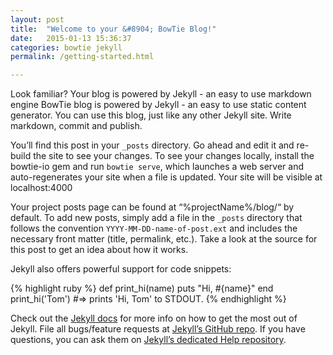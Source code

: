 ```yaml
---
layout: post
title:  "Welcome to your &#8904; BowTie Blog!"
date:   2015-01-13 15:36:37
categories: bowtie jekyll
permalink: /getting-started.html

---
```

Look familiar? Your blog is powered by Jekyll - an easy to use markdown engine BowTie blog is powered by Jekyll - an easy to use static content generator. You can use this blog, just like any other Jekyll site. Write markdown, commit and publish.

You’ll find this post in your `_posts` directory. Go ahead and edit it and re-build the site to see your changes. To see your changes locally, install the bowtie-io gem and run `bowtie serve`, which launches a web server and auto-regenerates your site when a file is updated. Your site will be visible at localhost:4000

Your project posts page can be found at “%projectName%/blog/“ by default. To add new posts, simply add a file in the `_posts` directory that follows the convention `YYYY-MM-DD-name-of-post.ext` and includes the necessary front matter (title, permalink, etc.). Take a look at the source for this post to get an idea about how it works.


Jekyll also offers powerful support for code snippets:

{% highlight ruby %}
def print_hi(name)
  puts "Hi, #{name}"
end
print_hi('Tom')
#=> prints 'Hi, Tom' to STDOUT.
{% endhighlight %}

Check out the [Jekyll docs][jekyll] for more info on how to get the most out of Jekyll. File all bugs/feature requests at [Jekyll’s GitHub repo][jekyll-gh]. If you have questions, you can ask them on [Jekyll’s dedicated Help repository][jekyll-help].

[jekyll]:      http://jekyllrb.com
[jekyll-gh]:   https://github.com/jekyll/jekyll
[jekyll-help]: https://github.com/jekyll/jekyll-help
